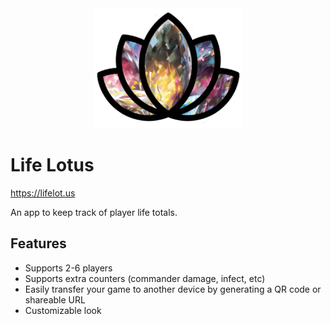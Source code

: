 <div align="center">
  <img src="src/assets/logo.webp" height=192 />
</div>

# Life Lotus

https://lifelot.us

An app to keep track of player life totals.

## Features

- Supports 2-6 players
- Supports extra counters (commander damage, infect, etc)
- Easily transfer your game to another device by generating a QR code or shareable URL
- Customizable look
